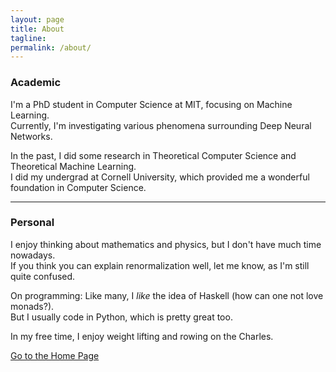 ```yaml
---
layout: page
title: About
tagline: 
permalink: /about/
---
```

### Academic

I'm a PhD student in Computer Science at MIT, focusing on Machine Learning.  
Currently, I'm investigating various phenomena surrounding Deep Neural Networks.

In the past, I did some research in Theoretical Computer Science and Theoretical Machine Learning.  
I did my undergrad at Cornell University, which provided me a wonderful foundation in Computer Science.

------------

### Personal

I enjoy thinking about mathematics and physics, but I don't have much time nowadays.  
If you think you can explain renormalization well, let me know, as I'm still quite confused.

On programming: Like many, I _like_ the idea of Haskell (how can one not love monads?).  
But I usually code in Python, which is pretty great too.

In my free time, I enjoy weight lifting and rowing on the Charles.  

[Go to the Home Page](../)
